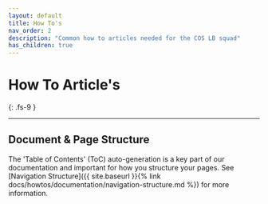 ```yaml
---
layout: default
title: How To's
nav_order: 2
description: "Common how to articles needed for the COS LB squad"
has_children: true
---
```


# How To Article's
{: .fs-9 }

---

## Document & Page Structure

The 'Table of Contents' (ToC) auto-generation is a key part of our documentation and important for how you structure your pages. See [Navigation Structure]({{ site.baseurl }}{% link docs/howtos/documentation/navigation-structure.md %}) for more information.
